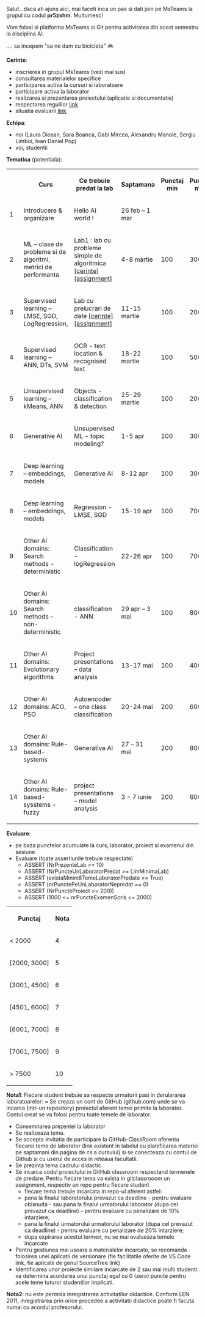 


Salut...daca ati ajuns aici, mai faceti inca un pas si dati join pe MsTeams la grupul cu codul **pr5zxhm**. Multumesc!

Vom folosi si platforma MsTeams si Git pentru activitatea din acest semestru la disciplina AI.  




.... sa incepem "sa ne dam cu bicicleta" 🚲

**Cerinte**:
- inscrierea in grupul MsTeams (vezi mai sus)
- consultarea materialelor specifice 
- participarea activa la cursuri si laboratoare
- participare activa la laborator 
- realizarea si prezentarea proiectului (aplicatie si documentatie)
- respectarea regulilor [link](https://github.com/lauradiosan/AI-UBB/blob/main/2023-2024/rules.pdf)
- situatia evaluarii [link](https://ubbcluj-my.sharepoint.com/:x:/g/personal/laura_diosan_ubbcluj_ro/ERK4zCwNxsBBu_BFutXE96UBmNp-tsUC2evBHN7CgrYpxQ?e=aFWHmD)


**Echipa**:
- noi (Laura Diosan, Sara Boanca, Gabi Mircea, Alexandru Manole, Sergiu Limboi, Ioan Daniel Pop)
- voi, studentii

**Tematica** (potentiala):

<table><tbody><tr><th></th><th><p>Curs</p></th><th><p>Ce trebuie predat la lab</p></th><th><p>Saptamana</p></th><th><p>Punctaj min</p></th><th><p>Punctaj max</p></th></tr>

<tr><td><p>1</p></td><td><p>Introducere &amp; organizare</p></td><td><p>Hello AI world&nbsp;! </p></td><td><p>26 feb – 1 mar</p></td><td></td><td></td></tr>

<tr><td><p>2</p></td><td><p>ML – clase de probleme si de algoritmi, metrici de performanta</p></td><td><p>Lab1&nbsp;: lab cu probleme simple de algoritmica 
<a href="https://github.com/lauradiosan/AI-UBB/blob/main/2023-2024/labs/lab01/AI-lab01.md" target="_blank">[cerinte]</a>
<a href="https://classroom.github.com/a/PilDnSeP" target="_blank">[assignment]</a>
</p>

</td><td><p>4-8 martie</p></td><td><p>100</p></td><td><p>300</p></td></tr>

<tr><td><p>3</p></td><td><p>Supervised learning – LMSE, SGD, LogRegression,</p></td><td><p>Lab cu prelucrari de date 
<a href="https://github.com/lauradiosan/AI-UBB/blob/main/2023-2024/labs/lab02/AI-lab02.md" target="_blank">[cerinte]</a>
<a href="https://classroom.github.com/a/efwkMdsB" target="_blank">[assignment]</a>
</p></td><td><p>11-15 martie</p></td><td><p>100</p></td><td><p>200</p></td></tr>

<tr><td><p>4</p></td><td><p>Supervised learning – ANN, DTs, SVM</p></td><td><p> OCR - text location &amp; recognised text </p></td><td><p>18-22 martie</p></td><td><p>100</p></td><td><p>500</p></td></tr>

<tr><td><p>5</p></td><td><p>Unsupervised learning – kMeans, ANN</p></td><td><p>Objects - classification &amp; detection </p></td><td><p>25-29 martie</p></td><td><p>100</p></td><td><p>200</p></td></tr>

<tr><td><p>6</p></td><td><p>Generative AI</p></td><td><p>Unsupervised ML -  topic modeling?</p></td><td><p>1-5 apr</p></td><td><p>100</p></td><td><p>300</p></td></tr>

<tr><td><p>7</p></td><td><p>Deep learning – embeddings, models</p></td><td><p>Generative AI </p></td><td><p>8-12 apr</p></td><td><p>100</p></td><td><p>300</p></td></tr>

<tr><td><p>8</p></td><td><p>Deep learning – embeddings, models</p></td><td><p>Regression - LMSE, SGD</p></td><td><p>15-19 apr</p></td><td><p>100</p></td><td><p>700</p></td></tr>

<tr><td><p>9</p></td><td><p>Other AI domains: Search methods - deterministic</p></td><td><p>Classification - logRegression </p></td><td><p>22-26 apr</p></td><td><p>100</p></td><td><p>700</p></td></tr>

<tr><td><p>10</p></td><td><p>Other AI domains: Search methods – non-deterministic</p></td><td><p>classification - ANN </p></td><td><p>29 apr – 3 mai</p></td><td><p>100</p></td><td><p>800</p></td></tr>

<tr><td><p>11</p></td><td><p>Other AI domains: Evolutionary algorithms</p></td><td><p>Project presentations – data analysis</p></td><td><p>13-17 mai</p></td><td><p>100</p></td><td><p>400</p></td></tr>

<tr><td><p>12</p></td><td><p>Other AI domains: ACO, PSO</p></td><td><p>Autoencoder – one class classification</p></td><td><p>20-24 mai</p></td><td><p>200</p></td><td><p>600</p></td></tr>

<tr><td><p>13</p></td><td><p>Other AI domains: Rule-based-systems</p></td><td><p>Generative AI </p></td><td><p>27 – 31 mai</p></td><td><p>200</p></td><td><p>800</p></td></tr>

<tr><td><p>14</p></td><td><p>Other AI domains: Rule-based-sysstems - fuzzy</p></td><td><p>project presentations – model analysis</p></td><td><p>3 - 7 iunie</p></td><td><p>200</p></td><td><p>600</p></td></tr>

</tbody></table>



**Evaluare**:
- pe baza punctelor acumulate la curs, laborator, proiect si examenul din sesiune
- Evaluare (toate assertiunile trebuie respectate)
    - ASSERT (NrPrezenteLab >= 10)
    - ASSERT (NrPuncteUnLaboratorPredat >= LimMinimaLab)
    - ASSERT (existaMinim8TemeLaboratorPredate == True)
    - ASSERT (nrPunctePeUnLaboratorNepredat == 0)
    - ASSERT (NrPuncteProiect >= 200))
    - ASSERT (1000 <= nrPuncteExamenScris <= 2000)


<table><tbody>

<tr><th><p>Punctaj</p></th><th><p>Nota</p></th></tr>

<tr><td><p>< 2000       </p></td><td><p>4</p></td></tr>
<tr><td><p>[2000, 3000] </p></td><td><p>5</p></td></tr>
<tr><td><p>[3001, 4500] </p></td><td><p>6</p></td></tr>
<tr><td><p>[4501, 6000] </p></td><td><p>7</p></td></tr>
<tr><td><p>[6001, 7000] </p></td><td><p>8</p></td></tr>
<tr><td><p>[7001, 7500] </p></td><td><p>9</p></td></tr>
<tr><td><p>> 7500       </p></td><td><p>10</p></td></tr>

</tbody></table>

**Nota1**:
Fiecare student trebuie sa respecte urmatorii pasi in derulararea laboratoarelor:
= Se creaza un cont de GitHub (github.com) unde se va incarca (intr-un repository) proiectul aferent temei primite la laborator. Contul creat se va folosi pentru toate temele de laborator. 
- Consemnarea prezentei la laborator 
- Se realizeaza tema.
- Se accepta invitatia de participare la GitHub-ClassRoom aferenta fiecarei teme de laborator (link existent in tabelul cu planificarea materiei pe saptamani din pagina de cs a cursului) si se conecteaza cu contul de Github si cu userul de acces in reteaua facultatii.
- Se prezinta tema cadrului didactic 
- Se incarca codul proiectului in GitHub classroom respectand termenele de predare. Pentru fiecare tema va exista in gitclassrooom un assignment, respectiv un repo pentru fiecare student
    - fiecare tema trebuie incarcata in repo-ul aferent astfel:
    - pana la finalul laboratorului prevazut ca deadline - pentru evaluare obisnuita - sau pana la finalul urmatorului laborator (dupa cel prevazut ca deadline) - pentru evaluare cu penalizare de 10% intarziere;
    - pana la finalul urmatorului urmatorului laborator (dupa cel prevazut ca deadline) - pentru evaluare cu penalizare de 20% intarziere;
    - dupa expirarea acestui termen, nu se mai evalueaza temele incarcate
- Pentru gestiunea mai usoara a materialelor incarcate, se recomanda folosirea unei aplicatii de versionare (fie facilitatile oferite de VS Code link, fie aplicatii de genul SourceTree link)
- Identificarea unor proiecte similare incarcate de 2 sau mai multi studenti va determina acordarea unui punctaj egal cu 0 (zero) puncte pentru acele teme tuturor studentilor implicati.


**Nota2**:
nu este permisa inregistrarea activitatilor didactice. Conform LEN 2011, inregistrarea prin orice procedee a activitatii didactice poate fi facuta numai cu acordul profesorului.
